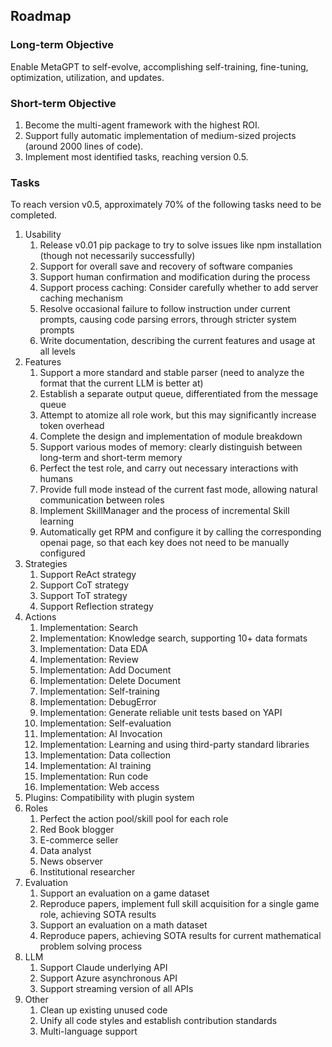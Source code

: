 
## Roadmap

### Long-term Objective

Enable MetaGPT to self-evolve, accomplishing self-training, fine-tuning, optimization, utilization, and updates.

### Short-term Objective

1. Become the multi-agent framework with the highest ROI.
2. Support fully automatic implementation of medium-sized projects (around 2000 lines of code).
3. Implement most identified tasks, reaching version 0.5.

### Tasks

To reach version v0.5, approximately 70% of the following tasks need to be completed.

1. Usability
   1. Release v0.01 pip package to try to solve issues like npm installation (though not necessarily successfully)
   2. Support for overall save and recovery of software companies
   3. Support human confirmation and modification during the process
   4. Support process caching: Consider carefully whether to add server caching mechanism
   5. Resolve occasional failure to follow instruction under current prompts, causing code parsing errors, through stricter system prompts
   6. Write documentation, describing the current features and usage at all levels
2. Features
   1. Support a more standard and stable parser (need to analyze the format that the current LLM is better at)
   2. Establish a separate output queue, differentiated from the message queue
   3. Attempt to atomize all role work, but this may significantly increase token overhead
   4. Complete the design and implementation of module breakdown
   5. Support various modes of memory: clearly distinguish between long-term and short-term memory
   6. Perfect the test role, and carry out necessary interactions with humans
   7. Provide full mode instead of the current fast mode, allowing natural communication between roles
   8. Implement SkillManager and the process of incremental Skill learning
   9. Automatically get RPM and configure it by calling the corresponding openai page, so that each key does not need to be manually configured
3. Strategies
   1. Support ReAct strategy
   2. Support CoT strategy
   3. Support ToT strategy
   4. Support Reflection strategy
4. Actions
   1. Implementation: Search
   2. Implementation: Knowledge search, supporting 10+ data formats
   3. Implementation: Data EDA
   4. Implementation: Review
   5. Implementation: Add Document
   6. Implementation: Delete Document
   7. Implementation: Self-training
   8. Implementation: DebugError
   9. Implementation: Generate reliable unit tests based on YAPI
   10. Implementation: Self-evaluation
   11. Implementation: AI Invocation
   12. Implementation: Learning and using third-party standard libraries
   13. Implementation: Data collection
   14. Implementation: AI training
   15. Implementation: Run code
   16. Implementation: Web access
5. Plugins: Compatibility with plugin system
6. Roles
   1. Perfect the action pool/skill pool for each role
   2. Red Book blogger
   3. E-commerce seller
   4. Data analyst
   5. News observer
   6. Institutional researcher
7. Evaluation
   1. Support an evaluation on a game dataset
   2. Reproduce papers, implement full skill acquisition for a single game role, achieving SOTA results
   3. Support an evaluation on a math dataset
   4. Reproduce papers, achieving SOTA results for current mathematical problem solving process
8. LLM
   1. Support Claude underlying API
   2. Support Azure asynchronous API
   3. Support streaming version of all APIs
9. Other
   1. Clean up existing unused code
   2. Unify all code styles and establish contribution standards
   3. Multi-language support
